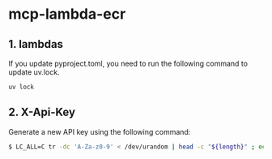 # mcp-lambda-ecr

## 1. lambdas

If you update pyproject.toml, you need to run the following command to update
uv.lock.

```bash
uv lock
```

## 2. X-Api-Key

Generate a new API key using the following command:

```bash
$ LC_ALL=C tr -dc 'A-Za-z0-9' < /dev/urandom | head -c "${length}" ; echo
```
